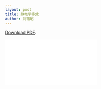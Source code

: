 ```yaml
---
layout: post
title: 静电学等效
author: 刘锴昭
---
```

<p><a href="/assets/pdfs/2021-6-18-刘锴昭-静电学等效-第二版">Download PDF</a>.</p>

<object data="/assets/pdfs/2021-6-18-刘锴昭-静电学等效-第二版" type="application/pdf" width="750px" height="750px">
    <embed src="/assets/pdfs/2021-6-18-刘锴昭-静电学等效-第二版" type="application/pdf">
</object>
